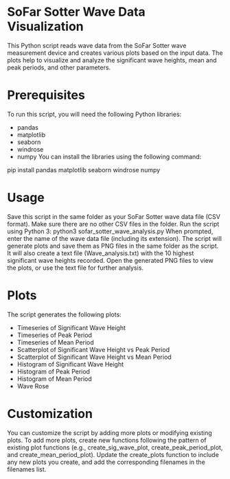 # SoFar Sotter Wave Data Visualization
This Python script reads wave data from the SoFar Sotter wave measurement device and creates various plots based on the input data. The plots help to visualize and analyze the significant wave heights, mean and peak periods, and other parameters.

# Prerequisites
To run this script, you will need the following Python libraries:
- pandas
- matplotlib
- seaborn
- windrose
- numpy
You can install the libraries using the following command:

pip install pandas matplotlib seaborn windrose numpy

# Usage
Save this script in the same folder as your SoFar Sotter wave data file (CSV format). Make sure there are no other CSV files in the folder.
Run the script using Python 3: python3 sofar_sotter_wave_analysis.py
When prompted, enter the name of the wave data file (including its extension).
The script will generate plots and save them as PNG files in the same folder as the script. It will also create a text file (Wave_analysis.txt) with the 10 highest significant wave heights recorded.
Open the generated PNG files to view the plots, or use the text file for further analysis.

# Plots
The script generates the following plots:

- Timeseries of Significant Wave Height
- Timeseries of Peak Period
- Timeseries of Mean Period
- Scatterplot of Significant Wave Height vs Peak Period
- Scatterplot of Significant Wave Height vs Mean Period
- Histogram of Significant Wave Height
- Histogram of Peak Period
- Histogram of Mean Period
- Wave Rose

# Customization
You can customize the script by adding more plots or modifying existing plots. To add more plots, create new functions following the pattern of existing plot functions (e.g., create_sig_wave_plot, create_peak_period_plot, and create_mean_period_plot). Update the create_plots function to include any new plots you create, and add the corresponding filenames in the filenames list.
